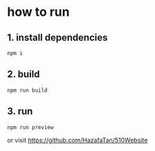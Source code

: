# how to run

## 1. install dependencies

```
npm i
```

## 2. build

```
npm run build
```

## 3. run

```
npm run preview
```

or visit https://github.com/HazafaTan/510Website
